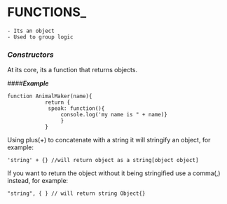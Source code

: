 # **FUNCTIONS_**

	- Its an object
	- Used to group logic

### ***Constructors***

At its core, its a function that returns objects.

####***Example***

    function AnimalMaker(name){
			    return {
				 speak: function(){
					 console.log('my name is " + name)}
					 }
				}

Using plus(+) to concatenate with  a string it will stringify an object, for example:

    'string' + {} //will return object as a string[object object]

If you want to return the object without it being stringified use a comma(,) instead, for example:

    "string", { } // will return string Object{}